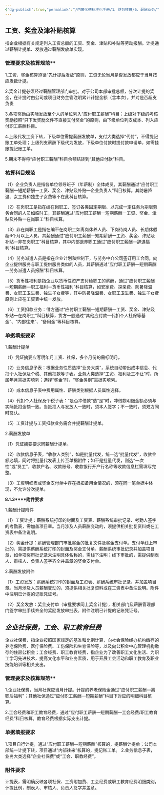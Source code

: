 ```yaml
---
{"dg-publish":true,"permalink":"/内蒙化德标准化手册/1、财务核算/6、薪酬业务/","dgPassFrontmatter":true,"noteIcon":""}
---
```



## **工资、奖金及津补贴核算**

指企业根据有关规定列入工资总额的工资、奖金、津贴和补贴等劳动报酬。计提通过薪酬计提单、发放通过薪酬发放单实现。

### 管理要求及核算规范**

1.工资、奖金核算遵循“先计提后发放”原则，工资无论当月是否发放都应于当月按应发数计提。

2.奖金计提必须经过薪酬管理部门审批。对于公司本部审批总额，分次计提的奖金，在计提时由公司或项目财务主管注明累计计提金额（含本次），并对是否超支负责

3.各项奖励由实际发放至个人的单位列入“应付职工薪酬”科目；上级对下级的考核奖励按照“只下发奖励文件不直接支付奖金”的原则，由下级单位列支成本、列入应付职工薪酬科目。

4.上级代发工资下转，下级单位需提薪酬发放单，支付大类选择“代付”，不得提记账工单处理；上级列支薪酬下级代为发放，下级单位付款时提付款申请单，如需挂账提记账工单。

5.期末不得将“应付职工薪酬”科目余额结转到“其他应付款”科目。

### 核算科目规范

（1）企业负责人是指各单位领导班子（年薪制）全体成员，其薪酬通过“应付职工薪酬—短期薪酬一工资、奖金、津贴及补贴—企业负责人”科目核算。其防暑降温、女工费和独生子女费等不在此科目核算。

（2）在岗职工是指在编在岗职工、签订各类固定期限、以完成一定任务为期限劳务合同的人员如临时工，其薪酬通过“应付职工薪酬一短期薪酬一工资、奖金、津贴及补贴一在岗职工”科目核算。

（3）非在岗职工是指在编不在岗职工如离岗休养人员、下岗待岗人员、长期休假超6个月以上人员，其薪酬通过“应付职工薪酬—短期薪酬一工资、奖金、津贴及补贴—非在岗职工”科目核算，其中内部退养职工通过“应付职工薪酬—辞退福利”科目核算。

（4）劳务派遣人员是指在企业计划和控制下，与劳务中介公司签订用工合同，向企业提供服务与职工提供服务类似的人员，其薪酬通过“应付职工薪酬—短期薪酬一劳务派遣人员报酬”科目核算。

（5）货币性福利是指企业以货币性资产支付给职工的薪酬，通过“应付职工薪酬—短期薪酬—职工福利—货币性福利”科目核算，如安家费、探亲费、防暑降温费、女职工卫生费、独生子女费等，其中防暑降温费、女职工卫生费、独生子女费原则上应在工资表中统一发放。

（6）工资扣款业务：借方通过“应付职工薪酬一短期薪酬一工资、奖金、津贴及补贴一在岗职工”科目核算，贷方一般通过“其他应付款—代扣个人社保等基金”、“内部往来”、“备用金”等科目核算。

### 单据填报要求

1.薪酬计提单

（1）凭证摘要应写明年月工资、社保，多个月份的需标明月。

（2）业务信息子表：根据业务性质选择“业务大类”，系统自动带出成本信息、代扣个人社保及个税、其他扣款等子表。业务大类选择“工资、福利及三不让”时，所属年月需据实填列；选择“奖金”时，“奖金类别”需据实填列。

（3）成本信息子表中费用属性、薪酬类别根据人员属性选择。

（4）代扣个人社保及个税子表：“是否冲借款”选“是”时，冲借款明细金额必须与实际抵扣金额一致。当抵扣人与发放人一致时，须本人签字；不一致时，须双方同时签认。

（5）工资计提与工资扣款业务需合并提薪酬计提单。

2.薪酬发放单

（1）凭证摘要要求同薪酬计提单。

（2）收款信息子表，“收款人类别”，如是批量代发，统一选“批量代发”，收款金额必填，同时将批量代发表上传至单据附件；如不是批量代发，则选“一次性”或“员工”，收款户名、收款账号、收款银行开户行名称等收款信息栏需填写完整。

（3）工资明细表或奖金支付单中存在抵扣备用金情况的，须在同一笔单据中体现，不允许分次提单。

**8.1.3****附件要求**

1.薪酬计提附件

（1）工资计提：薪酬系统打印的封面及工资表、薪酬系统审批记录、考勤人签字的考勤表，需加盖项目章。当月涉及人员薪酬变动的，须提供相关批复资料或在工资表中备注说明。

（2）奖金计提：薪酬管理部门审批奖金的批复文件及奖金支付单。支付单线上审批的，需提供薪酬系统打印的封面及奖金支付单、薪酬系统审批记录并加盖项目章，如单项奖审批记录未注明具体名称的，需线下注明；线下审批的，需提供制表人、审核人、负责人签字齐全并盖章的奖金支付单。

2.薪酬发放附件

（1）工资发放：薪酬系统打印的封面及工资表、薪酬系统审批记录，并加盖项目章。当月涉及人员薪酬变动的，须提供相关批复资料或在工资表中备注说明。附件中注明已计提的记账凭证号。

（2）奖金发放：奖金支付单（审批要求同上奖金计提），相关部门及薪酬管理部门签字审批手续齐全的奖励发放审批表，附件注明已计提的记账凭证号。

## *企业社保费，工会、职工教育经费*

企业社保费，指企业按照国家规定的基准和比例计算，向社会保险经办机构缴存的养老保险费、医疗保险费、工伤保险和生育保险等，以及向公积金中心管理机构缴存的住房公积金；工会经费、职工教育经费，指企业为了改善职工文化生活、为职工学习先进技术，提高文化水平和业务素质，用于开展工会活动和职工教育及职业技能培训等相关支出。

### 管理要求及核算规范**

1.企业社保费，当月社保应当月计提。计提的养老保险金通过“应付职工薪酬—离职后福利”；其他社保通过“应付职工薪酬—短期薪酬”科目下对应的明细科目核算。

2.工会经费和职工教育经费，通过“应付职工薪酬—短期薪酬—工会经费/职工教育经费”科目核算。教育经费根据实际支出计提。

### 单据填报要求

1.项目自行计提，通过“应付职工薪酬—短期薪酬”核算的，提薪酬计提单；公司本部统一计提下转，项目通过“内部往来”核算的，提记账工单。
2.业务信息子表，业务大类选择“企业社保费”或“工会、职教经费”。

### 附件要求

计提表，需明确反映各项社保、工资附加费、工会经费或职工教育经费明细类别，计提比例，制表人、审核人、负责人签字并盖章。